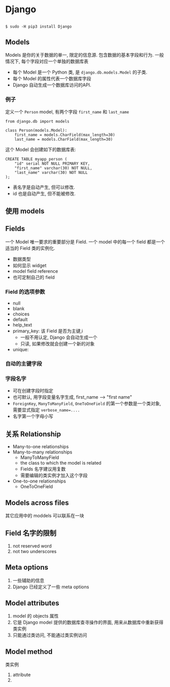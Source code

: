 # Django

## 
```
$ sudo -H pip3 install Django
```

## Models

Models 是你的关于数据的单一, 限定的信息源. 包含数据的基本字段和行为.
一般情况下, 每个字段对应一个单独的数据库表

* 每个 Model 是一个 Python 类, 是 `django.db.models.Model` 的子类.
* 每个 Model 的属性代表一个数据库字段
* Django 自动生成一个数据库访问的API.

### 例子

定义一个 `Person` model, 有两个字段 `first_name` 和 `last_name`

```
from django.db import models

class Person(models.Model):
    first_name = models.CharField(max_length=30)
    last_name = models.CharField(max_length=30)
```

这个 Model 会创建如下的数据库表:

```
CREATE TABLE myapp_person (
    "id" serial NOT NULL PRIMARY KEY,
    "first_name" varchar(30) NOT NULL,
    "last_name" varchar(30) NOT NULL
);
```

* 表名字是自动产生, 但可以修改.
* id 也是自动产生, 但不能被修改.

## 使用 models

## Fields

一个 Model 唯一要求的重要部分是 Field. 一个 model 中的每一个 field
都是一个适当的 Field 类的实例化.

* 数据类型
* 如何显示 widget
* model field reference
* 也可定制自己的 field 

### Field 的选项参数

* null
* blank
* choices
* default
* help_text
* primary_key: 该 Field 是否为主键,i
    + 一般不用认定, Django 会自动生成一个
    + 只读, 如果修改就会创建一个新的对象
* unique: 


### 自动的主键字段
### 字段名字
* 可在创建字段时指定
* 也可默认, 用字段变量名字生成, first_name --> "first name"
* `ForeignKey`, `ManyToManyField`, `OneToOneField` 的第一个参数是一个类对象,
    需要显式指定 `verbose_name=....`
* 名字第一个字母小写


## 关系 Relationship

* Many-to-one relationships
* Many-to-many relationships
    + ManyToManyField 
    + the class to which the model is related
    + Fields 名字建议用复数
    + 需要编辑的类实例才加入这个字段
* One-to-one relationships
    + OneToOneField


## Models across files

其它应用中的 moddels 可以联系在一块

## Field 名字的限制

1. not reserved word
1. not two underscores


## Meta options

1. 一些辅助的信息
1. Django 已经定义了一些 meta options

## Model attributes

1. model 的 objects 属性
1. 它是 Django model 提供的数据库查寻操作的界面, 用来从数据库中重新获得类实例
1. 只能通过类访问, 不能通过类实例访问

## Model method

类实例

1. attribute
1. 
